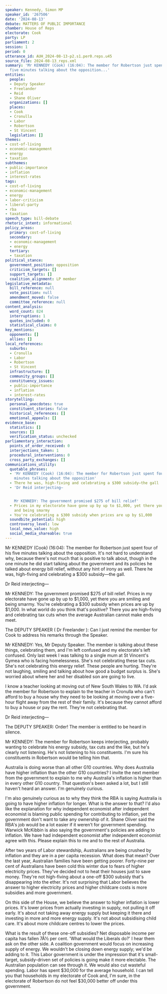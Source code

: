 ```yaml
---
speaker: Kennedy, Simon MP
speaker_id: '267506'
date: '2024-08-13'
debate: MATTERS OF PUBLIC IMPORTANCE
chamber: House of Reps
electorate: Cook
party: LP
parliament: 2
session: 1
period: 0
utterance_id: AUH_2024-08-13-p2.s1.per0.reps.u45
source_file: 2024-08-13_reps.xml
summary: 'Mr KENNEDY (Cook) (16:04): The member for Robertson just spent four of his
  five minutes talking about the opposition...'
entities:
  people:
  - Deputy Speaker
  - Freelander
  - Reid
  - Shane Oliver
  organizations: []
  places:
  - Cook
  - Cronulla
  - Labor
  - Robertson
  - St Vincent
  legislation: []
themes:
- cost-of-living
- economic-management
- energy
- taxation
subthemes:
- public-importance
- inflation
- interest-rates
tags:
- cost-of-living
- economic-management
- energy
- labor-criticism
- liberal-party
- rba
- taxation
speech_type: bill-debate
rhetoric_intent: informational
policy_areas:
  primary: cost-of-living
  secondary:
  - economic-management
  - energy
  tertiary:
  - taxation
political_stance:
  government_position: opposition
  criticism_targets: []
  support_targets: []
  coalition_alignment: LP member
legislative_metadata:
  bill_reference: null
  vote_position: null
  amendment_moved: false
  committee_reference: null
content_analysis:
  word_count: 824
  interruptions: 1
  quotes_included: 0
  statistical_claims: 0
key_mentions:
  opponents: []
  allies: []
local_references:
  suburbs:
  - Cronulla
  - Labor
  - Robertson
  - St Vincent
  infrastructure: []
  community_groups: []
  constituency_issues:
  - public-importance
  - inflation
  - interest-rates
storytelling:
  personal_anecdotes: true
  constituent_stories: false
  historical_references: []
  emotional_appeals: []
evidence_base:
  statistics: []
  sources: []
  verification_status: unchecked
parliamentary_interaction:
  points_of_order_received: 0
  interjections_taken: 1
  procedural_interventions: 0
  cross_party_exchanges: []
communications_utility:
  quotable_phrases:
  - 'Mr KENNEDY (Cook) (16:04): The member for Robertson just spent four of his five
    minutes talking about the opposition'
  - There he was, high-fiving and celebrating a $300 subsidy—the gall
  - 'Dr Reid interjecting—


    Mr KENNEDY: The government promised $275 of bill relief'
  - Prices in my electorate have gone up by up to $1,000, yet there you are smiling
    and being smarmy
  - You're celebrating a $300 subsidy when prices are up by $1,000
  soundbite_potential: high
  controversy_level: low
  local_news_value: high
  social_media_shareable: true
---
```


Mr KENNEDY (Cook) (16:04): The member for Robertson just spent four of his five minutes talking about the opposition. It's not hard to understand why, because there's not much that is positive to talk about, though in the one minute he did start talking about the government and its policies he talked about energy bill relief, without any hint of irony as well. There he was, high-fiving and celebrating a $300 subsidy—the gall.

Dr Reid interjecting—

Mr KENNEDY: The government promised $275 of bill relief. Prices in my electorate have gone up by up to $1,000, yet there you are smiling and being smarmy. You're celebrating a $300 subsidy when prices are up by $1,000. In what world do you think that's positive? There you are high-fiving and celebrating tax cuts when the average Australian cannot make ends meet.

The DEPUTY SPEAKER ( Dr Freelander ): Can I just remind the member for Cook to address his remarks through the Speaker.

Mr KENNEDY: Yes, Mr Deputy Speaker. The member is talking about these things, celebrating them, and I'm left confused and my electorate's left confused. Only last week I was talking to a single mum at St Vincent's Gymea who is facing homelessness. She's not celebrating these tax cuts. She's not celebrating this energy relief. These people are hurting. They're not laughing, smiling and talking about how good a budget surplus is. She's worried about where her and her disabled son are going to live.

I know a teacher looking at moving out of New South Wales to WA. I'd ask the member for Robertson to explain to the teacher in Cronulla who can't afford to buy a house why they need to be looking at moving over a five-hour flight away from the rest of their family. It's because they cannot afford to buy a house or pay the rent. They're not celebrating that.

Dr Reid interjecting—

The DEPUTY SPEAKER: Order! The member is entitled to be heard in silence.

Mr KENNEDY: The member for Robertson keeps interjecting, probably wanting to celebrate his energy subsidy, tax cuts and the like, but he's clearly not listening. He's not listening to his constituents. I'm sure his constituents in Robertson would be telling him that.

Australia is doing worse than all other G10 countries. Why does Australia have higher inflation than the other G10 countries? I invite the next member from the government to explain to me why Australia's inflation is higher than in every other G10 country. That question's been asked a lot, but I still haven't heard an answer. I'm genuinely curious.

I'm also genuinely curious as to why they think the RBA is saying Australia is going to have higher inflation for longer. What is the answer to that? I'd also like the explanation for why independent economist after independent economist is blaming public spending for contributing to inflation, yet the government don't want to take any ownership of it. Shane Oliver said the RBA's job would be a lot easier if it weren't for government spending. Warwick McKibbin is also saying the government's policies are adding to inflation. We have had independent economist after independent economist agree with this. Please explain this to me and to the rest of Australia.

After two years of Labor stewardship, Australians are being crushed by inflation and they are in a per capita recession. What does that mean? Over the last year, Australian families have been getting poorer. Forty-nine per cent of Australians have been cold this winter due to fears of higher electricity prices. They've decided not to heat their houses just to save money. They're not high-fiving about a one-off $300 subsidy that's disappearing into the ether. It's not surprising that Labor believes the answer to higher electricity prices and higher childcare costs is more subsidies and more government.

On this side of the House, we believe the answer to higher inflation is lower prices. It's lower prices from actually investing in supply, not pulling it off early. It's about not taking away energy supply but keeping it there and investing in more and more energy supply. It's not about subsidising child care. It's about more childcare centres to lower the prices.

What is the result of these one-off subsidies? Net disposable income per capita has fallen 7Â½ per cent. 'What would the Liberals do?' I hear them ask on the other side. A coalition government would focus on increasing supply of energy. We wouldn't be closing down energy supply; we'd be adding to it. This Labor government is under the impression that it's small-target, subsidy-driven set of policies is going make it more electable. The Australian population can see through it. We would also cut wasteful spending. Labor has spent $30,000 for the average household. I can tell you that households in my electorate of Cook and, I'm sure, in the electorate of Robertson do not feel $30,000 better off under this government.